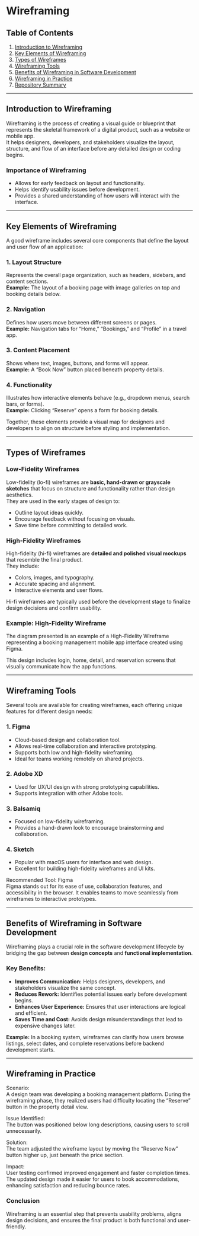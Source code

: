 # Wireframing

## Table of Contents
1. [Introduction to Wireframing](#-introduction-to-wireframing)  
2. [Key Elements of Wireframing](#-key-elements-of-wireframing)  
3. [Types of Wireframes](#-types-of-wireframes)  
4. [Wireframing Tools](#-wireframing-tools)  
5. [Benefits of Wireframing in Software Development](#-benefits-of-wireframing-in-software-development)  
6. [Wireframing in Practice](#-wireframing-in-practice)  
7. [Repository Summary](#-repository-summary)

---

## Introduction to Wireframing

Wireframing is the process of creating a visual guide or blueprint that represents the skeletal framework of a digital product, such as a website or mobile app.  
It helps designers, developers, and stakeholders visualize the layout, structure, and flow of an interface before any detailed design or coding begins.

### Importance of Wireframing
- Allows for early feedback on layout and functionality.  
- Helps identify usability issues before development.  
- Provides a shared understanding of how users will interact with the interface.

---

## Key Elements of Wireframing

A good wireframe includes several core components that define the layout and user flow of an application:

### 1. Layout Structure
Represents the overall page organization, such as headers, sidebars, and content sections.  
**Example:** The layout of a booking page with image galleries on top and booking details below.

### 2. Navigation
Defines how users move between different screens or pages.  
**Example:** Navigation tabs for “Home,” “Bookings,” and “Profile” in a travel app.

### 3. Content Placement
Shows where text, images, buttons, and forms will appear.  
**Example:** A “Book Now” button placed beneath property details.

### 4. Functionality
Illustrates how interactive elements behave (e.g., dropdown menus, search bars, or forms).  
**Example:** Clicking “Reserve” opens a form for booking details.

Together, these elements provide a visual map for designers and developers to align on structure before styling and implementation.

---

## Types of Wireframes

### Low-Fidelity Wireframes
Low-fidelity (lo-fi) wireframes are **basic, hand-drawn or grayscale sketches** that focus on structure and functionality rather than design aesthetics.  
They are used in the early stages of design to:
- Outline layout ideas quickly.
- Encourage feedback without focusing on visuals.
- Save time before committing to detailed work.

### High-Fidelity Wireframes
High-fidelity (hi-fi) wireframes are **detailed and polished visual mockups** that resemble the final product.  
They include:
- Colors, images, and typography.  
- Accurate spacing and alignment.  
- Interactive elements and user flows.  

Hi-fi wireframes are typically used before the development stage to finalize design decisions and confirm usability.

### Example: High-Fidelity Wireframe
The diagram presented is an example of a High-Fidelity Wireframe representing a booking management mobile app interface created using Figma.

This design includes login, home, detail, and reservation screens that visually communicate how the app functions.

---

## Wireframing Tools

Several tools are available for creating wireframes, each offering unique features for different design needs:

### 1. Figma
- Cloud-based design and collaboration tool.  
- Allows real-time collaboration and interactive prototyping.  
- Supports both low and high-fidelity wireframing.  
- Ideal for teams working remotely on shared projects.

### 2. Adobe XD
- Used for UX/UI design with strong prototyping capabilities.  
- Supports integration with other Adobe tools.

### 3. Balsamiq
- Focused on low-fidelity wireframing.  
- Provides a hand-drawn look to encourage brainstorming and collaboration.

### 4. Sketch
- Popular with macOS users for interface and web design.  
- Excellent for building high-fidelity wireframes and UI kits.

 Recommended Tool: Figma  
Figma stands out for its ease of use, collaboration features, and accessibility in the browser. It enables teams to move seamlessly from wireframes to interactive prototypes.

---

## Benefits of Wireframing in Software Development

Wireframing plays a crucial role in the software development lifecycle by bridging the gap between **design concepts** and **functional implementation**.

### Key Benefits:
- **Improves Communication:** Helps designers, developers, and stakeholders visualize the same concept.  
- **Reduces Rework:** Identifies potential issues early before development begins.  
- **Enhances User Experience:** Ensures that user interactions are logical and efficient.  
- **Saves Time and Cost:** Avoids design misunderstandings that lead to expensive changes later.

**Example:** In a booking system, wireframes can clarify how users browse listings, select dates, and complete reservations before backend development starts.

---

## Wireframing in Practice

Scenario:  
A design team was developing a booking management platform. During the wireframing phase, they realized users had difficulty locating the “Reserve” button in the property detail view.  

Issue Identified:  
The button was positioned below long descriptions, causing users to scroll unnecessarily.

Solution:  
The team adjusted the wireframe layout by moving the “Reserve Now” button higher up, just beneath the price section.  

Impact:  
User testing confirmed improved engagement and faster completion times. The updated design made it easier for users to book accommodations, enhancing satisfaction and reducing bounce rates.

### Conclusion
Wireframing is an essential step that prevents usability problems, aligns design decisions, and ensures the final product is both functional and user-friendly.

